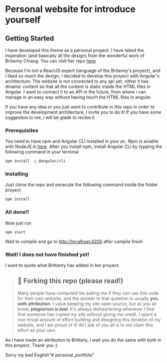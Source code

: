 # Personal website for introduce yourself

## Getting Started

I have developed this theme as a personal proyect. I have taked the inspiration (and basically all the design) from the wonderful work of Britanny Chiang. You can visit her repo [here](https://github.com/bchiang7/v4)

Because I'm not a ReactJS expert (language of the Britanny's proyect), and I liked so much the design, I decided to develop this proyect with Angular's architecture. The website is not connected to any api yet, nither it has dinamic content so that all the content is static inside the HTML files in Angular. I want to connect it to an API in the future, from where i can manage in an easy way without having touch the HTML files in angular.

If you have any idea or you just want to contribute in this repo in order to improve the development architecture, I invite you to do it! If you have some suggestion to me, i will be glade to recibe it

### Prerequisites

You need to have npm and Angular CLI installed in your pc. Npm is aviable with NodeJS in [here](https://nodejs.org/es/). After you install npm, install Angular CLI by typping the following command in your terminal

``` bash
npm install -g @angular/cli
```

### Installing

Just clone  the repo and excecute the following command inside the folder proyect

``` bash
npm install
```

### All done!!

Now just run
```
npm start
```
Wait to compile and go to [http://localhost:4200](http://localhost:4200) after compile finish

### Wait! I does not have finished yet!

I want to quote what Brittanty has added in her proyect:

>## 🚨 Forking this repo (please read!)

>Many people have contacted me asking me if they can use this code for their own website, and the answer to that question is usually **yes, with attribution**.
I value keeping my site open source, but as you all know, _**plagiarism is bad**_. It's always disheartening whenever I find that someone has copied my site without giving me credit. I spent a non-trivial amount of effort building and designing this iteration of my website, and I am proud of it! All I ask of you all is to not claim this effort as your own.

As I have made an attribution to Brittany, i wait you do the same with both in this proyect. Thank you :)

Sorry my bad English"# personal_portfolio" 
